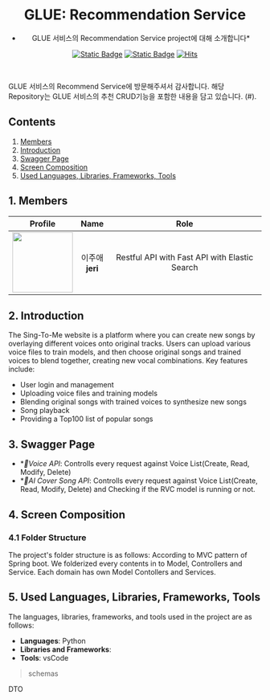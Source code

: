 <div align="center">

# GLUE: Recommendation Service

* GLUE 서비스의 Recommendation Service project에 대해 소개합니다*

[![Static Badge](https://img.shields.io/badge/language-english-red)](./README.md) [![Static Badge](https://img.shields.io/badge/language-korean-blue)](./README-KR.md) [![Hits](https://hits.seeyoufarm.com/api/count/incr/badge.svg?url=https%3A%2F%2Fgithub.com%2FSinging-voice-conversion%2Fsingtome-model&count_bg=%23E3E30F&title_bg=%23555555&icon=&icon_color=%23E7E7E7&title=hits&edge_flat=false)](https://hits.seeyoufarm.com)

</div>

<br>

GLUE 서비스의 Recommend Service에 방문해주셔서 감사합니다. 해당 Repository는 GLUE 서비스의 추천 CRUD기능을 포함한 내용을 담고 있습니다. 
(#). 
<br>

<div align="center">

</div>

## Contents
1. [Members](#1-members)
2. [Introduction](#2-introduction)
3. [Swagger Page](#3-screen-planning-figma)
4. [Screen Composition](#4-screen-composition)
5. [Used Languages, Libraries, Frameworks, Tools](#5-used-languages-libraries-frameworks-tools)

## 1. Members
| Profile | Name | Role |
| :---: | :---: | :---: |
| <a href="https://github.com/leejuae"><img src="https://avatars.githubusercontent.com/u/51390115?v=4" height="120px"></a> | 이주애 <br> **jeri**| Restful API with Fast API with Elastic Search|

## **2. Introduction**

The Sing-To-Me website is a platform where you can create new songs by overlaying different voices onto original tracks. Users can upload various voice files to train models, and then choose original songs and trained voices to blend together, creating new vocal combinations. Key features include:

- User login and management
- Uploading voice files and training models
- Blending original songs with trained voices to synthesize new songs
- Song playback
- Providing a Top100 list of popular songs

## **3. Swagger Page**

- **Voice API*: Controlls every request against Voice List(Create, Read, Modify, Delete)
- **AI Cover Song API*: Controlls every request against Voice List(Create, Read, Modify, Delete) and Checking if the RVC model is running or not.


## **4. Screen Composition**

### **4.1 Folder Structure**

The project's folder structure is as follows:
According to MVC pattern of Spring boot. We folderized every contents in to Model, Controllers and Service.
Each domain has own Model Contollers and Services.

## **5. Used Languages, Libraries, Frameworks, Tools**

The languages, libraries, frameworks, and tools used in the project are as follows:

- **Languages**: Python
- **Libraries and Frameworks**: 
- **Tools**: vsCode

> schemas

DTO
